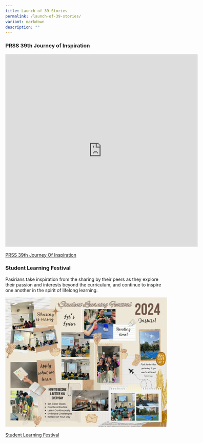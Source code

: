 ```yaml
---
title: Launch of 39 Stories
permalink: /launch-of-39-stories/
variant: markdown
description: ""
---
```

### **PRSS 39th Journey of Inspiration**

<iframe allowfullscreen="" allow="accelerometer; autoplay; clipboard-write; encrypted-media; gyroscope; picture-in-picture; web-share" frameborder="0" title="YouTube video player" src="https://www.youtube.com/embed/TR1YO2ngzkA?si=XHDbeR6jyWlKhFzJ" height="600" width="600"></iframe>

<a rel="noopener" target="_blank" href="https://www.canva.com/design/DAGEa1_C6W0/trPfMgcl-cLzEfK0-4AywQ/view?utm_content=DAGEa1_C6W0&amp;utm_campaign=designshare&amp;utm_medium=embeds&amp;utm_source=link">PRSS 39th Journey Of Inspiration</a>

### **Student Learning Festival**

Pasirians take inspiration from the sharing by their peers as they explore their passion and interests beyond the curriculum, and continue to inspire one another in the spirit of lifelong learning.

![](/images/Our_Student_Inspirational_SLF_Board.png)

[Student Learning Festival ](https://youtu.be/APeSd4vBuj4)